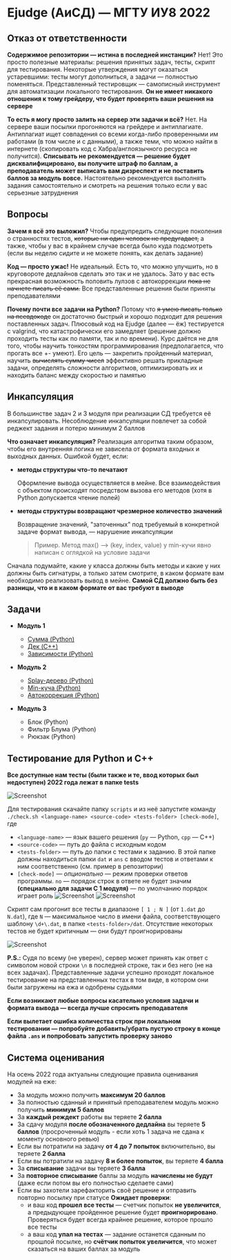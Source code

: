 # Ejudge (АиСД) — МГТУ ИУ8 2022

## Отказ от ответственности

**Содержимое репозитории — истина в последней инстанции?**
Нет! Это просто полезные материалы: решения принятых задач, тесты,
скрипт для тестирования.
Некоторые утверждения могут оказаться устаревшими:
тесты могут дополниться, а задачи — полностью поменяться.
Представленный тестировщик —
самописный инструмент для автоматизации локального тестирования.
**Он не имеет никакого отношения к тому грейдеру,
что будет проверять ваши решения на сервере**

**То есть я могу просто залить на сервер эти задачи и всё?**
Нет. На сервере ваши посылки прогоняются на грейдере и антиплагиате.
Антиплагиат ищет совпадения со всеми когда-либо проверенными им работами
(в том числе и с данными), а также теми, что можно найти в интернете
(скопировать код с Хабра/англоязычного ресурса не получится).
**Списывать не рекомендуется — решение будет дисквалифицировано,
вы получите штраф по баллам,
а преподаватель может выписать вам дизреспект
и не поставить баллов за модуль вовсе.**
Настоятельно рекомендуется выполнять задания самостоятельно и
смотреть на решения только если у вас серьезные затруднения

## Вопросы

**Зачем я всё это выложил?**
Чтобы предупредить следующие поколения о странностях тестов,
~~которые ни один человек не предугадает,~~
а также, чтобы у вас в крайнем случае всегда было куда подсмотреть
(если вы неделю сидите и не можете понять, как делать задание)

**Код — просто ужас!**
Не идеальный. Есть то, что можно улучшить, но в круговороте дедлайнов сделать это так и не удалось.
Зато у вас есть прекрасная возможность половить лулзов с автокоррекции ~~пока не начнете писать её сами.~~
Все представленные решения были приняты преподавателями

**Почему почти все задачи на Python?**
Потому что ~~я умею писать только на псевдокоде~~ он достаточно быстрый и хорошо
подходит для решения поставленных задач.
Плюсовый код на Ejudge (далее — ёж) тестируется с valgrind,
что катастрофически его замедляет (решение должно проходить тесты как по памяти, так и по времени).
Курс даётся не для того, чтобы научить тонкостям программирования (предполагается, что прогать все +- умеют).
Его цель — закрепить пройденный материал, научить ~~вычислять сумму чисел~~
эффективно решать прикладные задачи, определять сложности алгоритмов, оптимизировать их
и находить баланс между скоростью и памятью

## Инкапсуляция

В большинстве задач 2 и 3 модуля при реализации СД требуется её инкапсулировать.
Несоблюдение инкапсуляции повлечет за собой реджект задания и потерю минимум 2 баллов

**Что означает инкапсуляция?**
Реализация алгоритма таким образом,
чтобы его внутренняя логика не зависела от формата входных и выходных данных.
Ошибкой будет, если:

- **методы структуры что-то печатают**

  Оформление вывода осуществляется в мейне.
  Все взаимодействия с объектом происходят посредством вызова его методов
  (хотя в Python допускается чтение полей)

- **методы структуры возвращают чрезмерное количество значений**

  Возвращение значений,
  "заточенных" под требуемый в конкретной задаче формат вывода, — нарушение инкапсуляции
  > Пример. Метод max() —> (key, index, value)  у min-кучи явно
  > написан с оглядкой на условие задачи

Сначала подумайте, какие у класса должны быть методы и
какие у них должны быть сигнатуры, а только затем смотрите, в каком
формате вам необходимо реализовать вывод в мейне.
**Самой СД должно быть без разницы, что и в каком формате от вас требуют в выводе**

## Задачи

* **Модуль 1**
    * [Сумма (Python)](module-1/a-sum.py)
    * [Дек (C++)](module-1/b-dequeue.cpp)
    * [Зависимости (Python)](module-1/c-dependencies.py)

* **Модуль 2**
    * [Splay-дерево (Python)](module-2/b-splay-tree.py)
    * [Min-куча (Python)](module-2/c-min-heap.py)
    * [Автокоррекция (Python)](module-2/d-autocorrection.py)

* **Модуль 3**
    * Блок (Python)
    * Фильтр Блума (Python)
    * Рюкзак (Python)

## Тестирование для Python и C++

**Все доступные нам тесты
(были также и те, ввод которых был недоступен)
2022 года лежат в папке tests**

![Screenshot](assets/checker-dequeue.png)

Для тестирования скачайте папку `scripts` и из неё запустите команду
`./check.sh <language-name> <source-code> <tests-folder> [check-mode]`, где

- `<language-name>` — язык вашего решения (`py` — Python, `cpp` — C++)
- `<source-code>` — путь до файла с исходным кодом
- `<tests-folder>` — путь до папки с тестами к заданию.
  В этой папке должны находиться папки `dat` и `ans` с вводом тестов
  и ответами к ним соответственно (см. пример в репозитории)
- `[check-mode]` — *опционально* — режим проверки ответов программы.
  `no` — порядок строк в ответе не будет значим **(специально для задачи C 1 модуля)**
  — по умолчанию порядок играет роль
  ![Screenshot](assets/checker-dependencies-no-mistakes.png)
  ![Screenshot](assets/checker-dependencies-no-correct.png)

Скрипт сам прогонит все тесты в диапазоне `[ 1 ; N ]` (от `1.dat` до `N.dat`),
где `N` — максимальное число в имени файла, соответствующего шаблону `\d+\.dat`,
в папке `<tests-folder>/dat`.
Отсутствие некоторых тестов не будет критичным — они будут проигнорированы

![Screenshot](assets/checker-splay-tree.png)

**P.S.:**
Судя по всему (не уверен), сервер может принять как ответ с символом новой строки `\n` в
последней строке, так и без него (не на всех задачах). 
Представленные задачи успешно проходят локальное тестирование
на представленных тестах в том виде, в котором они были загружены на ежа и одобрены судьями

**Если возникают любые вопросы касательно условия задачи и формата вывода — всегда лучше
спросить преподавателя**

**Если вылетает ошибка количества строк при локальном тестировании — попробуйте добавить/убрать
пустую строку в конце файла `.ans` и попробовать запустить проверку заново**

## Система оценивания

На осень 2022 года актуальны следующие правила оценивания модулей на еже:

- За модуль можно получить **максимум 20 баллов**
- За полностью сданный и принятый преподавателем модуль можно получить **минимум 5 баллов**
- За **каждый реждект** работы вы теряете **2 балла**
- За сдачу модуля **после обозначенного дедлайна** вы теряете **5 баллов**
  (просроченный модуль - если хоть 1 задача не сдана к моменту основного ревью)
- Если вы потратили на задачу **от 4 до 7 попыток** включительно, вы теряете **2 балла**
- Если вы потратили на задачу **8 и более попыток**, вы теряете **4 балла**
- За **списывание** задачи вы теряете **3 балла**
- За **повторное списывание** баллы за модуль **начислены не будут**
  (даже если потом вы его полностью сделаете сами)
- Если вы захотели зарефакторить своё решение и отправить повторно посылку при статусе **Ожидает проверки**:
    * и ваш код **прошел все тесты** — счетчик попыток **не увеличится**,
      а предыдующее пройденное решение будет **проигнорировано**.
      Проверяться будет всегда крайнее решение, которое прошло все тесты
    * а ваш код **упал на тестах** — задание останется сданным по прошлой посылке,
      но **счётчик попыток увеличится**, что может сказаться на ваших баллах за модуль